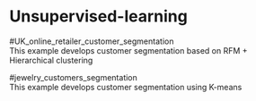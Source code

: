 # Unsupervised-learning

#UK_online_retailer_customer_segmentation  
This example develops customer segmentation based on RFM + Hierarchical clustering

#jewelry_customers_segmentation  
This example develops customer segmentation using K-means
